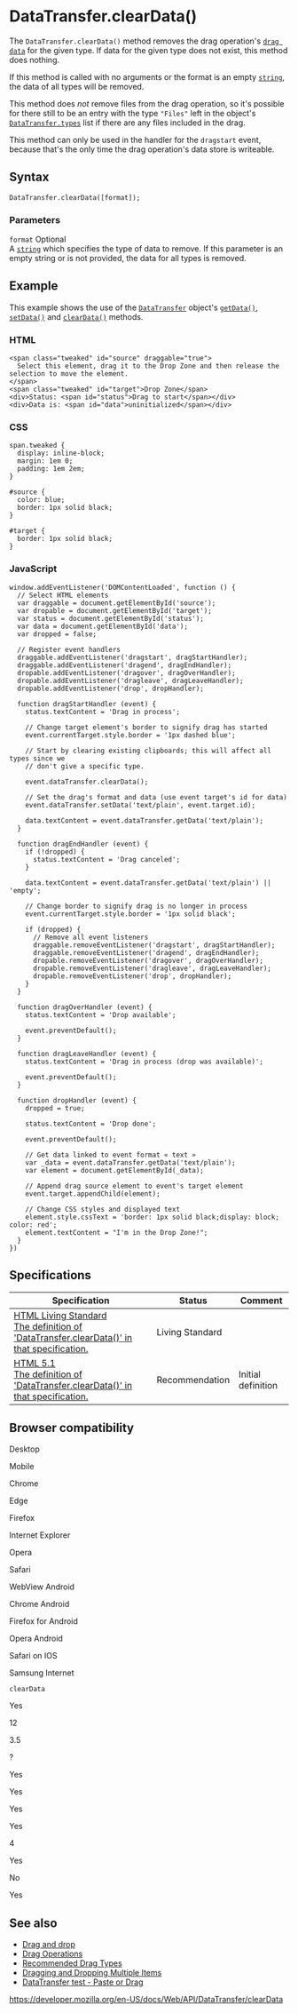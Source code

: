 # DataTransfer.clearData()

The `DataTransfer.clearData()` method removes the drag operation's [`drag data`](../datatransfer) for the given type. If data for the given type does not exist, this method does nothing.

If this method is called with no arguments or the format is an empty [`string`](../domstring), the data of all types will be removed.

This method does _not_ remove files from the drag operation, so it's possible for there still to be an entry with the type `"Files"` left in the object's [`DataTransfer.types`](types) list if there are any files included in the drag.

This method can only be used in the handler for the `dragstart` event, because that's the only time the drag operation's data store is writeable.

## Syntax

    DataTransfer.clearData([format]);

### Parameters

`format` <span class="badge inline optional">Optional</span>  
A [`string`](../domstring) which specifies the type of data to remove. If this parameter is an empty string or is not provided, the data for all types is removed.

## Example

This example shows the use of the [`DataTransfer`](../datatransfer) object's [`getData()`](getdata), [`setData()`](setdata) and [`clearData()`](cleardata) methods.

### HTML

    <span class="tweaked" id="source" draggable="true">
      Select this element, drag it to the Drop Zone and then release the selection to move the element.
    </span>
    <span class="tweaked" id="target">Drop Zone</span>
    <div>Status: <span id="status">Drag to start</span></div>
    <div>Data is: <span id="data">uninitialized</span></div>

### CSS

    span.tweaked {
      display: inline-block;
      margin: 1em 0;
      padding: 1em 2em;
    }

    #source {
      color: blue;
      border: 1px solid black;
    }

    #target {
      border: 1px solid black;
    }

### JavaScript

    window.addEventListener('DOMContentLoaded', function () {
      // Select HTML elements
      var draggable = document.getElementById('source');
      var dropable = document.getElementById('target');
      var status = document.getElementById('status');
      var data = document.getElementById('data');
      var dropped = false;

      // Register event handlers
      draggable.addEventListener('dragstart', dragStartHandler);
      draggable.addEventListener('dragend', dragEndHandler);
      dropable.addEventListener('dragover', dragOverHandler);
      dropable.addEventListener('dragleave', dragLeaveHandler);
      dropable.addEventListener('drop', dropHandler);

      function dragStartHandler (event) {
        status.textContent = 'Drag in process';

        // Change target element's border to signify drag has started
        event.currentTarget.style.border = '1px dashed blue';

        // Start by clearing existing clipboards; this will affect all types since we
        // don't give a specific type.

        event.dataTransfer.clearData();

        // Set the drag's format and data (use event target's id for data)
        event.dataTransfer.setData('text/plain', event.target.id);

        data.textContent = event.dataTransfer.getData('text/plain');
      }

      function dragEndHandler (event) {
        if (!dropped) {
          status.textContent = 'Drag canceled';
        }

        data.textContent = event.dataTransfer.getData('text/plain') || 'empty';

        // Change border to signify drag is no longer in process
        event.currentTarget.style.border = '1px solid black';

        if (dropped) {
          // Remove all event listeners
          draggable.removeEventListener('dragstart', dragStartHandler);
          draggable.removeEventListener('dragend', dragEndHandler);
          dropable.removeEventListener('dragover', dragOverHandler);
          dropable.removeEventListener('dragleave', dragLeaveHandler);
          dropable.removeEventListener('drop', dropHandler);
        }
      }

      function dragOverHandler (event) {
        status.textContent = 'Drop available';

        event.preventDefault();
      }

      function dragLeaveHandler (event) {
        status.textContent = 'Drag in process (drop was available)';

        event.preventDefault();
      }

      function dropHandler (event) {
        dropped = true;

        status.textContent = 'Drop done';

        event.preventDefault();

        // Get data linked to event format « text »
        var _data = event.dataTransfer.getData('text/plain');
        var element = document.getElementById(_data);

        // Append drag source element to event's target element
        event.target.appendChild(element);

        // Change CSS styles and displayed text
        element.style.cssText = 'border: 1px solid black;display: block; color: red';
        element.textContent = "I'm in the Drop Zone!";
      }
    })

## Specifications

<table><thead><tr class="header"><th>Specification</th><th>Status</th><th>Comment</th></tr></thead><tbody><tr class="odd"><td><a href="https://html.spec.whatwg.org/multipage/interaction.html#dom-datatransfer-cleardata">HTML Living Standard<br />
<span class="small">The definition of 'DataTransfer.clearData()' in that specification.</span></a></td><td><span class="spec-living">Living Standard</span></td><td></td></tr><tr class="even"><td><a href="https://www.w3.org/TR/html51/editing.html#dom-datatransfer-cleardata">HTML 5.1<br />
<span class="small">The definition of 'DataTransfer.clearData()' in that specification.</span></a></td><td><span class="spec-rec">Recommendation</span></td><td>Initial definition</td></tr></tbody></table>

## Browser compatibility

Desktop

Mobile

Chrome

Edge

Firefox

Internet Explorer

Opera

Safari

WebView Android

Chrome Android

Firefox for Android

Opera Android

Safari on IOS

Samsung Internet

`clearData`

Yes

12

3.5

?

Yes

Yes

Yes

Yes

4

Yes

No

Yes

## See also

- [Drag and drop](../html_drag_and_drop_api)
- [Drag Operations](../html_drag_and_drop_api/drag_operations)
- [Recommended Drag Types](../html_drag_and_drop_api/recommended_drag_types)
- [Dragging and Dropping Multiple Items](../html_drag_and_drop_api/multiple_items)
- [DataTransfer test - Paste or Drag](https://codepen.io/tech_query/pen/MqGgap)

<a href="https://developer.mozilla.org/en-US/docs/Web/API/DataTransfer/clearData" class="_attribution-link">https://developer.mozilla.org/en-US/docs/Web/API/DataTransfer/clearData</a>
